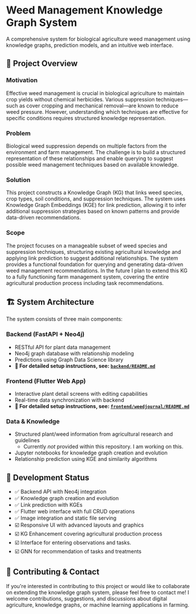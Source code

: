 # Weed Management Knowledge Graph System

A comprehensive system for biological agriculture weed management using knowledge graphs, prediction models, and an intuitive web interface.

## 🌱 Project Overview

### **Motivation** 
Effective weed management is crucial in biological agriculture to maintain crop yields without chemical herbicides. Various suppression techniques—such as cover cropping and mechanical removal—are known to reduce weed pressure. However, understanding which techniques are effective for specific conditions requires structured knowledge representation.

### **Problem** 
Biological weed suppression depends on multiple factors from the environment and farm management. The challenge is to build a structured representation of these relationships and enable querying to suggest possible weed management techniques based on available knowledge.

### **Solution** 
This project constructs a Knowledge Graph (KG) that links weed species, crop types, soil conditions, and suppression techniques. The system uses Knowledge Graph Embeddings (KGE) for link prediction, allowing it to infer additional suppression strategies based on known patterns and provide data-driven recommendations.

### **Scope**
The project focuses on a manageable subset of weed species and suppression techniques, structuring existing agricultural knowledge and applying link prediction to suggest additional relationships. The system provides a functional foundation for querying and generating data-driven weed management recommendations.
In the future I plan to extend this KG to a fully functioning farm management system, covering the entire agricultural production process including task recommendations.


## 🏗️ System Architecture
The system consists of three main components:

### **Backend** (FastAPI + Neo4j)
- RESTful API for plant data management
- Neo4j graph database with relationship modeling
- Predictions using Graph Data Science library
- **📁 For detailed setup instructions, see: [`backend/README.md`](backend/README.md)**

### **Frontend** (Flutter Web App)
- Interactive plant detail screens with editing capabilities
- Real-time data synchronization with backend
- **📁 For detailed setup instructions, see: [`frontend/weedjournal/README.md`](frontend/weedjournal/README.md)**

### **Data & Knowledge**
- Structured plant/weed information from agricultural research and guidelines
  - Currently *not* provided within this repository. I am working on this.
- Jupyter notebooks for knowledge graph creation and evolution
- Relationship prediction using KGE and similarity algorithms


## 📝 Development Status
- ✅ Backend API with Neo4j integration
- ✅ Knowledge graph creation and evolution
- ✅ Link prediction with KGEs
- ✅ Flutter web interface with full CRUD operations
- ✅ Image integration and static file serving
- ☑️ Responsive UI with advanced layouts and graphics
- ☑️ KG Enhancement covering agricultural production process
- ☑️ Interface for entering observations and tasks.
- ☑️ GNN for recommendation of tasks and treatments


## 🤝 Contributing & Contact
If you're interested in contributing to this project or would like to collaborate on extending the knowledge graph system, please feel free to contact me! I welcome contributions, suggestions, and discussions about digital agriculture, knowledge graphs, or machine learning applications in farming.